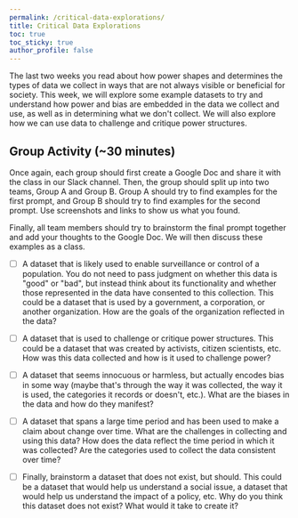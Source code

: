 ```yaml
---
permalink: /critical-data-explorations/
title: Critical Data Explorations
toc: true
toc_sticky: true
author_profile: false
---
```


The last two weeks you read about how power shapes and determines the types of data we collect in ways that are not always visible or beneficial for society. This week, we will explore some example datasets to try and understand how power and bias are embedded in the data we collect and use, as well as in determining what we don't collect. We will also explore how we can use data to challenge and critique power structures.

## Group Activity (~30 minutes)

Once again, each group should first create a Google Doc and share it with the class in our Slack channel. Then, the group should split up into two teams, Group A and Group B. Group A should try to find examples for the first prompt, and Group B should try to find examples for the second prompt. Use screenshots and links to show us what you found.

Finally, all team members should try to brainstorm the final prompt together and add your thoughts to the Google Doc. We will then discuss these examples as a class.

- [ ] A dataset that is likely used to enable surveillance or control of a population. You do not need to pass judgment on whether this data is "good" or "bad", but instead think about its functionality and whether those represented in the data have consented to this collection. This could be a dataset that is used by a government, a corporation, or another organization. How are the goals of the organization reflected in the data?
- [ ] A dataset that is used to challenge or critique power structures. This could be a dataset that was created by activists, citizen scientists, etc. How was this data collected and how is it used to challenge power?
- [ ] A dataset that seems innocuous or harmless, but actually encodes bias in some way (maybe that's through the way it was collected, the way it is used, the categories it records or doesn't, etc.). What are the biases in the data and how do they manifest?
- [ ] A dataset that spans a large time period and has been used to make a claim about change over time. What are the challenges in collecting and using this data? How does the data reflect the time period in which it was collected? Are the categories used to collect the data consistent over time?
- [ ] Finally, brainstorm a dataset that does not exist, but should. This could be a dataset that would help us understand a social issue, a dataset that would help us understand the impact of a policy, etc. Why do you think this dataset does not exist? What would it take to create it?

